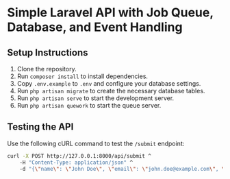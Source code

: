 # Simple Laravel API with Job Queue, Database, and Event Handling

## Setup Instructions

1. Clone the repository.
2. Run `composer install` to install dependencies.
3. Copy `.env.example` to `.env` and configure your database settings.
4. Run `php artisan migrate` to create the necessary database tables.
5. Run `php artisan serve` to start the development server.
5. Run `php artisan quework` to start the queue server.

## Testing the API

Use the following cURL command to test the `/submit` endpoint:

```sh
curl -X POST http://127.0.0.1:8000/api/submit ^
    -H "Content-Type: application/json" ^
    -d "{\"name\": \"John Doe\", \"email\": \"john.doe@example.com\", \"message\": \"This is a test message.\"}"

